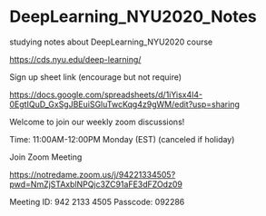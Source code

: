 # DeepLearning_NYU2020_Notes
studying notes about DeepLearning_NYU2020 course

https://cds.nyu.edu/deep-learning/


Sign up sheet link (encourage but not require)

https://docs.google.com/spreadsheets/d/1iYisx4l4-0EgtIQuD_GxSgJBEuiSGluTwcKqg4z9gWM/edit?usp=sharing


Welcome to join our weekly zoom discussions! 

Time: 11:00AM-12:00PM Monday (EST) (canceled if holiday)

Join Zoom Meeting

https://notredame.zoom.us/j/94221334505?pwd=NmZjSTAxblNPQjc3ZC91aFE3dFZOdz09

Meeting ID: 942 2133 4505
Passcode: 092286
